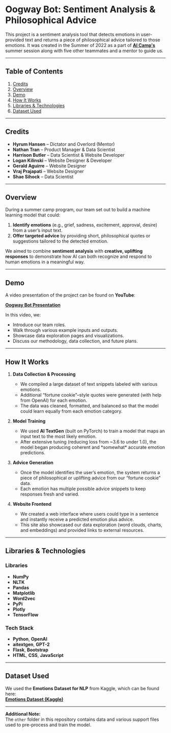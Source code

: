 # Oogway Bot: Sentiment Analysis & Philosophical Advice

This project is a sentiment analysis tool that detects emotions in user-provided text and returns a piece of philosophical advice tailored to those emotions. It was created in the Summer of 2022 as a part of [**AI Camp's**](https://www.ai-camp.org/) summer session along with five other teammates and a mentor to guide us. 

---

## Table of Contents
1. [Credits](#credits)
2. [Overview](#overview) 
3. [Demo](#demo)  
4. [How It Works](#how-it-works)  
5. [Libraries & Technologies](#libraries--technologies)  
6. [Dataset Used](#dataset-used)

---

## Credits
- **Hyrum Hansen** – Dictator and Overlord (Mentor)  
- **Nathan Tran** – Product Manager & Data Scientist  
- **Harrison Butler** – Data Scientist & Website Developer  
- **Logan Kilinski** – Website Designer & Developer  
- **Gerald Aguirre** – Website Designer  
- **Vraj Prajapati** – Website Designer  
- **Shae Sihock** – Data Scientist

---

## Overview
During a summer camp program, our team set out to build a machine learning model that could:
1. **Identify emotions** (e.g., grief, sadness, excitement, approval, desire) from a user’s input text.  
2. **Offer targeted advice** by providing short, philosophical quotes or suggestions tailored to the detected emotion.

We aimed to combine **sentiment analysis** with **creative, uplifting responses** to demonstrate how AI can both recognize and respond to human emotions in a meaningful way.

---

## Demo
A video presentation of the project can be found on **YouTube**:

[**Oogway Bot Presentation**](https://www.youtube.com/watch?v=WbypRp6fyeI&list=PLbuomA3vEYEenEzaAvOCrnqae2QVDVaF8&index=8)

In this video, we:
- Introduce our team roles.
- Walk through various example inputs and outputs.
- Showcase data exploration pages and visualizations.
- Discuss our methodology, data collection, and future plans.

---

## How It Works
1. **Data Collection & Processing**  
   - We compiled a large dataset of text snippets labeled with various emotions.  
   - Additional “fortune cookie”–style quotes were generated (with help from OpenAI) for each emotion.  
   - The data was cleaned, formatted, and balanced so that the model could learn equally from each emotion category.

2. **Model Training**  
   - We used **AI TextGen** (built on PyTorch) to train a model that maps an input text to the most likely emotion.  
   - After extensive tuning (reducing loss from ~3.6 to under 1.0), the model began producing coherent and \*somewhat\* accurate emotion predictions.

3. **Advice Generation**  
   - Once the model identifies the user’s emotion, the system returns a piece of philosophical or uplifting advice from our “fortune cookie” data.  
   - Each emotion has multiple possible advice snippets to keep responses fresh and varied.

4. **Website Frontend**  
   - We created a web interface where users could type in a sentence and instantly receive a predicted emotion plus advice.  
   - This site also showcased our data exploration (word clouds, charts, and embeddings) and provided links to external resources.

---

## Libraries & Technologies

### Libraries
- **NumPy**  
- **NLTK**  
- **Pandas**  
- **Matplotlib**  
- **Word2vec**  
- **PyPi**  
- **Plotly**  
- **TensorFlow**  

### Tech Stack
- **Python**, **OpenAI**  
- **aitextgen**, **GPT-2**  
- **Flask**, **Bootstrap**  
- **HTML**, **CSS**, **JavaScript**

---

## Dataset Used
We used the **Emotions Dataset for NLP** from Kaggle, which can be found here:  
[**Emotions Dataset (Kaggle)**](https://www.kaggle.com/datasets/praveengovi/emotions-dataset-for-nlp)

---

**Additional Note:**  
The `other` folder in this repository contains data and various support files used to pre-process and train the model.
